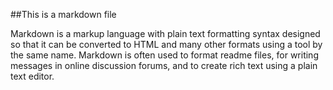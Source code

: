 ##This is a markdown file

Markdown is a markup language with plain text formatting syntax designed so that it can be converted to HTML and many other formats using a tool by the same name.
Markdown is often used to format readme files, for writing messages in online discussion forums, and to create rich text using a plain text editor.
